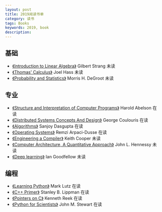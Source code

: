 ```yaml
---
layout: post
title: 2019阅读书单
category: 读书
tags: Books
keywords: 2019, book
description: 
---
```

## 基础
* [《Introduction to Linear Algebra》](https://book.douban.com/subject/26824921/) Gilbert Strang 未读
* [《Thomas' Calculus》](https://book.douban.com/subject/27601342/) Joel Hass 未读
* [《Probability and Statistics》](https://book.douban.com/subject/4130410/) Morris H. DeGroot 未读

## 专业
* [《Structure and Interpretation of Computer Programs》](https://book.douban.com/subject/1451622/) Harold Abelson 在读
* [《Distributed Systems Concepts And Design》](https://book.douban.com/subject/11762751/) George Coulouris 在读
* [《Algorithms》](https://book.douban.com/subject/1996256/) Sanjoy Dasgupta 在读
* [《Operating Systems》](https://book.douban.com/subject/19973015/) Remzi Arpaci-Dusse 在读
* [《Engineering a Compiler》](https://book.douban.com/subject/5288601/) Keith Cooper 未读
* [《Computer Architecture, A Quantitative Approach》](https://book.douban.com/subject/6795919/) John L. Hennessy 未读
* [《Deep learning》](https://book.douban.com/subject/26883982/) Ian Goodfellow 未读

## 编程
* [《Learning Python》](https://book.douban.com/subject/22139956/) Mark Lutz 在读
* [《C++ Primer》](https://book.douban.com/subject/10505113/) Stanley B. Lippman 在读
* [《Pointers on C》](https://book.douban.com/subject/1648645/) Kenneth Reek 在读
* [《Python for Scientists》](https://book.douban.com/subject/26052907/) John M. Stewart 在读

